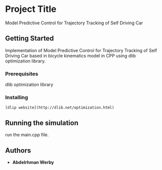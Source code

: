 # Project Title

Model Predictive Control for Trajectory Tracking of Self Driving Car

## Getting Started

Implementation of Model Predictive Control for Trajectory Tracking of Self Driving Car based in bicycle kinematics model in CPP using dlib optimization library.

### Prerequisites

 dlib optimization library

### Installing

```
[dlip website](http://dlib.net/optimization.html)
```

## Running the simulation

run the main.cpp file.

## Authors

* **Abdelrhman Werby**
